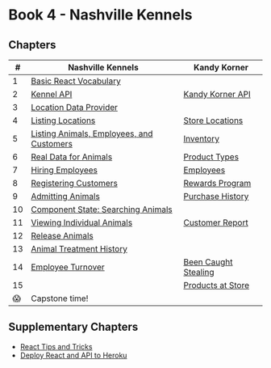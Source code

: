 # Book 4 - Nashville Kennels

## Chapters

| #  | Nashville Kennels | Kandy Korner |
|--|--|--|
| 1 | [Basic React Vocabulary](./chapters/REACT_BASICS.md) |  |
| 2 | [Kennel API](./chapters/KENNEL_API.md) | [Kandy Korner API](./chapters/KANDY_API.md) |  |
| 3 | [Location Data Provider](./chapters/DATA_PROVIDER.md) |  |
| 4 | [Listing Locations](./chapters/LIST_USECONTEXT.md) | [Store Locations](./chapters/KK_STORES.md) |   |
| 5 | [Listing Animals, Employees, and Customers](./chapters/LIVE_DATA.md) | [Inventory](./chapters/KK_INVENTORY.md) |
| 6 | [Real Data for Animals](./chapters/MULTIPLE_PROVIDERS.md) | [Product Types](./chapters/KK_PRODUCT_TYPES.md) |
| 7 | [Hiring Employees](./chapters/FORMS_USEREF.md) | [Employees](./chapters/KK_EMPLOYEES.md) |
| 8 | [Registering Customers](./chapters/AUTHENTICATION.md) | [Rewards Program](./chapters/KK_CUSTOMERS.md) |
| 9 | [Admitting Animals](./chapters/ADMIT_ANIMAL.md) | [Purchase History](./chapters/KK_PURCHASES.md) |   |
| 10 | [Component State: Searching Animals](./chapters/DASHBOARD_SEARCH.md) |  |  |
| 11 | [Viewing Individual Animals](./chapters/MODALS_INTRO.md) | [Customer Report](./chapters/KK_REPORT.md) |  |
| 12 | [Release Animals](./chapters/DELETE.md) |  |   |
| 13 | [Animal Treatment History](./chapters/EDIT.md) |  |  |
| 14 | [Employee Turnover](./chapters/QUITTING.md) | [Been Caught Stealing](./chapters/KK_DELETE.md) |
| 15 |  | [Products at Store](./chapters/KK_STORE_PROVIDERS.md) |
| 😱 | Capstone time! |  |   |


## Supplementary Chapters

* [React Tips and Tricks](./chapters/REACT_TIPS.md)
* [Deploy React and API to Heroku](./chapters/JSON_SERVER_HEROKU.md)
